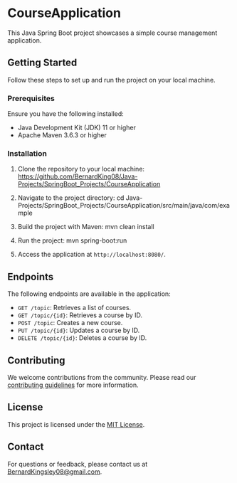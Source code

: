 # CourseApplication

This Java Spring Boot project showcases a simple course management application.

## Getting Started

Follow these steps to set up and run the project on your local machine.

### Prerequisites

Ensure you have the following installed:

- Java Development Kit (JDK) 11 or higher
- Apache Maven 3.6.3 or higher

### Installation

1. Clone the repository to your local machine:
https://github.com/BernardKing08/Java-Projects/SpringBoot_Projects/CourseApplication

2. Navigate to the project directory:
cd Java-Projects/SpringBoot_Projects/CourseApplication/src/main/java/com/example

3. Build the project with Maven:
mvn clean install

4. Run the project:
mvn spring-boot:run

5. Access the application at `http://localhost:8080/`.

## Endpoints

The following endpoints are available in the application:

- `GET /topic`: Retrieves a list of courses.
- `GET /topic/{id}`: Retrieves a course by ID.
- `POST /topic`: Creates a new course.
- `PUT /topic/{id}`: Updates a course by ID.
- `DELETE /topic/{id}`: Deletes a course by ID.

## Contributing

We welcome contributions from the community. Please read our [contributing guidelines](CONTRIBUTING.md) for more information.

## License

This project is licensed under the [MIT License](LICENSE.md).

## Contact

For questions or feedback, please contact us at BernardKingsley08@gmail.com.


